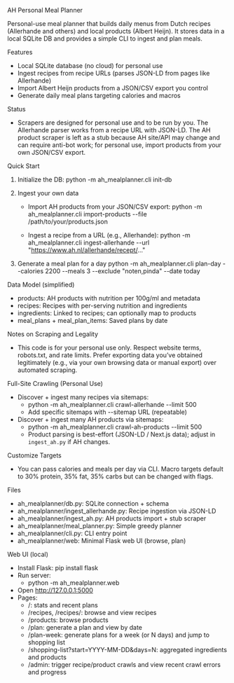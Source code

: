 AH Personal Meal Planner

Personal-use meal planner that builds daily menus from Dutch recipes (Allerhande and others) and local products (Albert Heijn). It stores data in a local SQLite DB and provides a simple CLI to ingest and plan meals.

Features
- Local SQLite database (no cloud) for personal use
- Ingest recipes from recipe URLs (parses JSON-LD from pages like Allerhande)
- Import Albert Heijn products from a JSON/CSV export you control
- Generate daily meal plans targeting calories and macros

Status
- Scrapers are designed for personal use and to be run by you. The Allerhande parser works from a recipe URL with JSON-LD. The AH product scraper is left as a stub because AH site/API may change and can require anti-bot work; for personal use, import products from your own JSON/CSV export.

Quick Start
1) Initialize the DB:
   python -m ah_mealplanner.cli init-db

2) Ingest your own data

   - Import AH products from your JSON/CSV export:
     python -m ah_mealplanner.cli import-products --file /path/to/your/products.json

   - Ingest a recipe from a URL (e.g., Allerhande):
     python -m ah_mealplanner.cli ingest-allerhande --url "https://www.ah.nl/allerhande/recept/..."

3) Generate a meal plan for a day
   python -m ah_mealplanner.cli plan-day --calories 2200 --meals 3 --exclude "noten,pinda" --date today

Data Model (simplified)
- products: AH products with nutrition per 100g/ml and metadata
- recipes: Recipes with per-serving nutrition and ingredients
- ingredients: Linked to recipes; can optionally map to products
- meal_plans + meal_plan_items: Saved plans by date

Notes on Scraping and Legality
- This code is for your personal use only. Respect website terms, robots.txt, and rate limits. Prefer exporting data you’ve obtained legitimately (e.g., via your own browsing data or manual export) over automated scraping.

Full-Site Crawling (Personal Use)
- Discover + ingest many recipes via sitemaps:
  - python -m ah_mealplanner.cli crawl-allerhande --limit 500
  - Add specific sitemaps with --sitemap URL (repeatable)
- Discover + ingest many AH products via sitemaps:
  - python -m ah_mealplanner.cli crawl-ah-products --limit 500
  - Product parsing is best-effort (JSON-LD / Next.js data); adjust in `ingest_ah.py` if AH changes.

Customize Targets
- You can pass calories and meals per day via CLI. Macro targets default to 30% protein, 35% fat, 35% carbs but can be changed with flags.

Files
- ah_mealplanner/db.py: SQLite connection + schema
- ah_mealplanner/ingest_allerhande.py: Recipe ingestion via JSON-LD
- ah_mealplanner/ingest_ah.py: AH products import + stub scraper
- ah_mealplanner/meal_planner.py: Simple greedy planner
- ah_mealplanner/cli.py: CLI entry point
- ah_mealplanner/web: Minimal Flask web UI (browse, plan)

Web UI (local)
- Install Flask: pip install flask
- Run server:
  - python -m ah_mealplanner.web
- Open http://127.0.0.1:5000
- Pages:
  - /: stats and recent plans
  - /recipes, /recipes/<id>: browse and view recipes
  - /products: browse products
  - /plan: generate a plan and view by date
  - /plan-week: generate plans for a week (or N days) and jump to shopping list
  - /shopping-list?start=YYYY-MM-DD&days=N: aggregated ingredients and products
  - /admin: trigger recipe/product crawls and view recent crawl errors and progress
